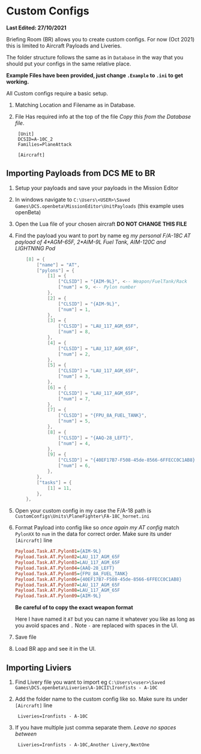 # Custom Configs
__Last Edited: 27/10/2021__

Briefing Room (BR) allows you to create custom configs. For now (Oct 2021) this is limited to Aircraft Payloads and Liveries.

The folder structure follows the same as in `Database` in the way that you should put your configs in the same relative place.

**Example Files have been provided, just change `.Example` to `.ini` to get working.**

All Custom configs require a basic setup.
1. Matching Location and Filename as in Database.
1. File Has required info at the top of the file _Copy this from the Database file_.

        [Unit]
        DCSID=A-10C_2
        Families=PlaneAttack

        [Aircraft]


## Importing Payloads from DCS ME to BR 

1. Setup your payloads and save your payloads in the Mission Editor
1. In windows navigate to `C:\Users\<USER>\Saved Games\DCS.openbeta\MissionEditor\UnitPayloads` (this example uses openBeta)
1. Open the Lua file of your chosen aircraft **DO NOT CHANGE THIS FILE**
1. Find the payload you want to port by name eg *my personal F/A-18C AT payload of 4\*AGM-65F, 2\*AIM-9L Fuel Tank, AIM-120C and LIGHTNING Pod*
    ```lua
        [8] = {
			["name"] = "AT",
			["pylons"] = {
				[1] = {
					["CLSID"] = "{AIM-9L}", <-- Weapon/FuelTank/Rack
					["num"] = 9, <-- Pylon number
				},
				[2] = {
					["CLSID"] = "{AIM-9L}",
					["num"] = 1,
				},
				[3] = {
					["CLSID"] = "LAU_117_AGM_65F",
					["num"] = 8,
				},
				[4] = {
					["CLSID"] = "LAU_117_AGM_65F",
					["num"] = 2,
				},
				[5] = {
					["CLSID"] = "LAU_117_AGM_65F",
					["num"] = 3,
				},
				[6] = {
					["CLSID"] = "LAU_117_AGM_65F",
					["num"] = 7,
				},
				[7] = {
					["CLSID"] = "{FPU_8A_FUEL_TANK}",
					["num"] = 5,
				},
				[8] = {
					["CLSID"] = "{AAQ-28_LEFT}",
					["num"] = 4,
				},
				[9] = {
					["CLSID"] = "{40EF17B7-F508-45de-8566-6FFECC0C1AB8}",
					["num"] = 6,
				},
			},
			["tasks"] = {
				[1] = 11,
			},
		},
    ```
1. Open your custom config in my case the F/A-18 path is `CustomConfigs\Units\PlaneFighter\FA-18C_hornet.ini`
1. Format Payload into config like so *once again my AT config* match `PylonXX` to `num` in the data for correct order. Make sure its under `[Aircraft]` line
 
    ```ini
    Payload.Task.AT.Pylon01={AIM-9L}
    Payload.Task.AT.Pylon02=LAU_117_AGM_65F
    Payload.Task.AT.Pylon03=LAU_117_AGM_65F
    Payload.Task.AT.Pylon04={AAQ-28_LEFT}
    Payload.Task.AT.Pylon05={FPU_8A_FUEL_TANK}
    Payload.Task.AT.Pylon06={40EF17B7-F508-45de-8566-6FFECC0C1AB8}
    Payload.Task.AT.Pylon07=LAU_117_AGM_65F
    Payload.Task.AT.Pylon08=LAU_117_AGM_65F
    Payload.Task.AT.Pylon09={AIM-9L}
    ```
    **Be careful of to copy the exact weapon format**
    
    Here I have named it `AT` but you can name it whatever you like as long as you avoid spaces and `.` Note `-` are replaced with spaces in the UI.
1. Save file
1. Load BR app and see it in the UI.


## Importing Liviers

1. Find Livery file you want to import eg `C:\Users\<user>\Saved Games\DCS.openbeta\Liveries\A-10CII\Ironfists - A-10C`
1. Add the folder name to the custom config like so. Make sure its under `[Aircraft]` line

        Liveries=Ironfists - A-10C
2. If you have multiple just comma separate them. _Leave no spaces between_

        Liveries=Ironfists - A-10C,Another Livery,NextOne

